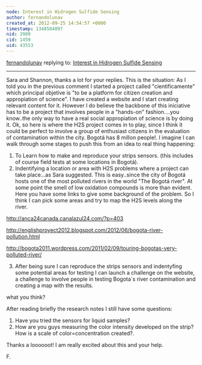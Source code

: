 ```yaml
---
node: Interest in Hidrogen Sulfide Sensing
author: fernandolunav
created_at: 2012-09-25 14:54:57 +0000
timestamp: 1348584897
nid: 3989
cid: 1459
uid: 43553
---
```




[fernandolunav](../profile/fernandolunav) replying to: [Interest in Hidrogen Sulfide Sensing](../notes/fernandolunav/9-24-2012/interest-hidrogen-sulfide-sensing)

----
Sara and Shannon, thanks a lot for your replies. This is the situation:  As I told you in the previous comment I started a project called "cientificamente" which principal objetive is "to be a platform for citizen creation and appropiation of science". I have created a website and I start creating relevant content for it. However I do believe the backbone of this iniciative has to be a project that involves people in a "hands-on" fashion....you know..the only way to have a real social appropiation of science is by doing it. Ok, so here is where the H2S project comes in to play, since I think it could be perfect to involve a group of enthusiast citizens in the evaluation of contamination within the city. Bogotá has 8 millon people!. I imagine I can walk through some stages  to push this from an idea to real thing happening:  

1. To Learn how to make and reproduce your strips sensors. (this includes of course field tests at some locations in Bogotá).
2. Indentifying a location or area with H2S problems where a project can take place...as Sara suggested. This is easy..since the city of Bogotá hosts one of the most polluted rivers in the world "The Bogotá river". At some point the smell of low oxidation compounds is more than evident. Here you have some links to give some background of the problem. So I think I can pick some areas and try to map the H2S levels along the river.

http://anca24canada.canalazul24.com/?p=403

http://englishproyect2012.blogspot.com/2012/06/bogota-river-pollution.html

http://bogota2011.wordpress.com/2011/02/09/touring-bogotas-very-polluted-river/ 

3. After being sure I can reproduce the strips sensors and indentyfing some potential areas for testing I can launch a challenge on the website, a challenge to involve people in testing Bogota´s river contamination and creating a map with the results.

what you think?

After reading briefly the research notes I still have some questions:

1. Have you tried the sensors for liquid samples?
2. How are you guys measuring the color intensity developed on the strip? How is a scale of color=concentration created?.

Thanks a loooooot! I am really excited about this and your help.

F. 